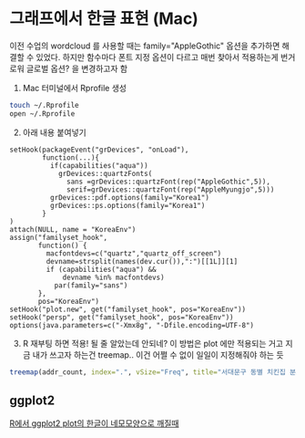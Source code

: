 # 그래프에서 한글 표현 (Mac)

이전 수업의 wordcloud 를 사용할 때는 family="AppleGothic" 옵션을 추가하면 해결할 수 있었다. 하지만 함수마다 폰트 지정 옵션이 다르고 매번 찾아서 적용하는게 번거로워 글로벌 옵션? 을 변경하고자 함

1. Mac 터미널에서 Rprofile 생성

```bash
touch ~/.Rprofile
open ~/.Rprofile
```

2. 아래 내용 붙여넣기

```properties
setHook(packageEvent("grDevices", "onLoad"),
        function(...){
          if(capabilities("aqua"))
            grDevices::quartzFonts(
              sans =grDevices::quartzFont(rep("AppleGothic",5)),
              serif=grDevices::quartzFont(rep("AppleMyungjo",5)))
          grDevices::pdf.options(family="Korea1")
          grDevices::ps.options(family="Korea1")
        }
)
attach(NULL, name = "KoreaEnv")
assign("familyset_hook",
       function() {
         macfontdevs=c("quartz","quartz_off_screen")
         devname=strsplit(names(dev.cur()),":")[[1L]][1]
         if (capabilities("aqua") &&
             devname %in% macfontdevs)
           par(family="sans")
       },
       pos="KoreaEnv")
setHook("plot.new", get("familyset_hook", pos="KoreaEnv"))
setHook("persp", get("familyset_hook", pos="KoreaEnv"))
options(java.parameters=c("-Xmx8g", "-Dfile.encoding=UTF-8")
```

3. R 재부팅 하면 적용! 될 줄 알았는데 안되네? 이 방법은 plot 에만 적용되는 거고 지금 내가 쓰고자 하는건 treemap.. 이건 어쩔 수 없이 일일이 지정해줘야 하는 듯

```r
treemap(addr_count, index=".", vSize="Freq", title="서대문구 동별 치킨집 분표", fontfamily.labels="AppleGothic")
```



## ggplot2

[R에서 ggplot2 plot의 한글이 네모모양으로 깨질때](http://blog.daum.net/pingpu/13718306)

